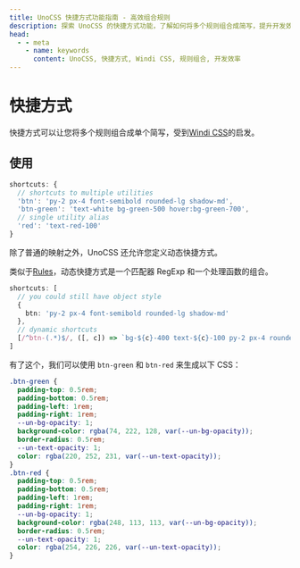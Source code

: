 ```yaml
---
title: UnoCSS 快捷方式功能指南 - 高效组合规则
description: 探索 UnoCSS 的快捷方式功能，了解如何将多个规则组合成简写，提升开发效率。
head:
  - - meta
    - name: keywords
      content: UnoCSS, 快捷方式, Windi CSS, 规则组合, 开发效率
---
```


# 快捷方式

快捷方式可以让您将多个规则组合成单个简写，受到[Windi CSS](https://windicss.org/features/shortcuts.html)的启发。

## 使用

<!--eslint-skip-->

```ts
shortcuts: {
  // shortcuts to multiple utilities
  'btn': 'py-2 px-4 font-semibold rounded-lg shadow-md',
  'btn-green': 'text-white bg-green-500 hover:bg-green-700',
  // single utility alias
  'red': 'text-red-100'
}
```

除了普通的映射之外，UnoCSS 还允许您定义动态快捷方式。

类似于[Rules](/config/rules)，动态快捷方式是一个匹配器 RegExp 和一个处理函数的组合。

```ts
shortcuts: [
  // you could still have object style
  {
    btn: 'py-2 px-4 font-semibold rounded-lg shadow-md'
  },
  // dynamic shortcuts
  [/^btn-(.*)$/, ([, c]) => `bg-${c}-400 text-${c}-100 py-2 px-4 rounded-lg`]
]
```

有了这个，我们可以使用 `btn-green` 和 `btn-red` 来生成以下 CSS：

```css
.btn-green {
  padding-top: 0.5rem;
  padding-bottom: 0.5rem;
  padding-left: 1rem;
  padding-right: 1rem;
  --un-bg-opacity: 1;
  background-color: rgba(74, 222, 128, var(--un-bg-opacity));
  border-radius: 0.5rem;
  --un-text-opacity: 1;
  color: rgba(220, 252, 231, var(--un-text-opacity));
}
.btn-red {
  padding-top: 0.5rem;
  padding-bottom: 0.5rem;
  padding-left: 1rem;
  padding-right: 1rem;
  --un-bg-opacity: 1;
  background-color: rgba(248, 113, 113, var(--un-bg-opacity));
  border-radius: 0.5rem;
  --un-text-opacity: 1;
  color: rgba(254, 226, 226, var(--un-text-opacity));
}
```
